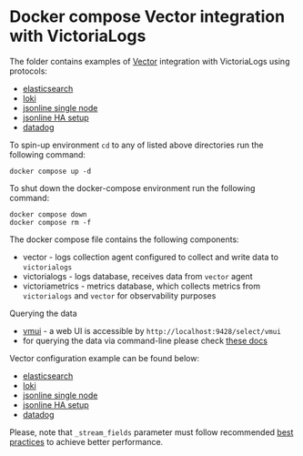 # Docker compose Vector integration with VictoriaLogs

The folder contains examples of [Vector](https://vector.dev/docs/) integration with VictoriaLogs using protocols:

* [elasticsearch](./elasticsearch)
* [loki](./loki)
* [jsonline single node](./jsonline)
* [jsonline HA setup](./jsonline-ha)
* [datadog](./datadog)

To spin-up environment `cd` to any of listed above directories run the following command:
```
docker compose up -d 
```

To shut down the docker-compose environment run the following command:
```
docker compose down
docker compose rm -f
```

The docker compose file contains the following components:

* vector - logs collection agent configured to collect and write data to `victorialogs`
* victorialogs - logs database, receives data from `vector` agent
* victoriametrics - metrics database, which collects metrics from `victorialogs` and `vector` for observability purposes

Querying the data

* [vmui](https://docs.victoriametrics.com/victorialogs/querying/#vmui) - a web UI is accessible by `http://localhost:9428/select/vmui`
* for querying the data via command-line please check [these docs](https://docs.victoriametrics.com/victorialogs/querying/#command-line)

Vector configuration example can be found below:
* [elasticsearch](./elasticsearch/vector.yml)
* [loki](./loki/vector.yml)
* [jsonline single node](./jsonline/vector.yml)
* [jsonline HA setup](./jsonline-ha/vector.yml)
* [datadog](./datadog/vector.yml)

Please, note that `_stream_fields` parameter must follow recommended [best practices](https://docs.victoriametrics.com/victorialogs/keyconcepts/#stream-fields) to achieve better performance.
